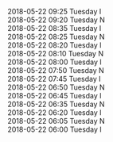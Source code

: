 2018-05-22 09:25 Tuesday  I  
2018-05-22 09:20 Tuesday  N  
2018-05-22 08:35 Tuesday  I  
2018-05-22 08:25 Tuesday  N  
2018-05-22 08:20 Tuesday  I  
2018-05-22 08:10 Tuesday  N  
2018-05-22 08:00 Tuesday  I  
2018-05-22 07:50 Tuesday  N  
2018-05-22 07:45 Tuesday  I  
2018-05-22 06:50 Tuesday  N  
2018-05-22 06:45 Tuesday  I  
2018-05-22 06:35 Tuesday  N  
2018-05-22 06:20 Tuesday  I  
2018-05-22 06:05 Tuesday  N  
2018-05-22 06:00 Tuesday  I  
